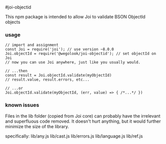#joi-objectid

This npm package is intended to allow Joi to validate BSON ObjectId objects

### usage

```
// import and assignment
const Joi = require('joi'); // use version ~8.0.0
Joi.objectId = require('@wegolook/joi-objectid'); // set objectId on Joi
// now you can use Joi anywhere, just like you usually would.

// ...then
const result = Joi.objectId.validate(myObjectId)
// result.value, result.errors, etc...

// ...or
Joi.objectId.validate(myObjectId, (err, value) => { /*...*/ })
```

### known issues

Files in the lib folder (copied from Joi core) can probably have the irrelevant
and superfluous code removed. It doesn't hurt anything, but it would further
minimize the size of the library.

specifically:
lib/any.js
lib/cast.js
lib/errors.js
lib/language.js
lib/ref.js
